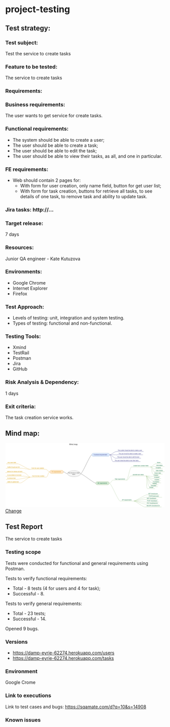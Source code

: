 # project-testing

## Test strategy:

### Test subject:
Test the service to create tasks

### Feature to be tested: 
The service to create tasks

### Requirements: 
### Business requirements: 
The user wants to get service for create tasks.
### Functional requirements:
* The system should be able to create a user;
* The user should be able to create a task;
*	The user should be able to edit the task;
* The user should be able to view their tasks, as all, and one in particular.
### FE requirements:
* Web should contain 2 pages for:
	- With form for user creation, only name field, button for get user list;
	- With form for task creation, buttons for retrieve all tasks, to see details of one task, to remove task and ability to update task.
### Jira tasks:  http://...

### Target release: 
7 days

### Resources: 
Junior QA engineer - Kate Kutuzova

### Environments: 
* Google Chrome
* Internet Explorer
* Firefox

### Test Approach:
*	Levels of testing: unit, integration and system  testing.
*	Types of testing: functional and non-functional.

### Testing Tools: 
* Xmind
* TestRail
* Postman
* Jira
* GitHub

### Risk Analysis & Dependency: 
1 days

### Exit criteria: 
The task creation service works.


## Mind map:

![](https://github.com/KutuzovaEkaterina/project-testing/blob/master/Mind%20map.png)
[Change](https://www.draw.io/?lightbox=1&highlight=0000ff&edit=_blank&layers=1&nav=1#R7Z1bc6O4EoB%2FjR89hRDXx8ltdqpmzuZksrW7j8TINrUYvIBzOb%2F%2BSCBso5Yd4iAZ22QuAYExSK1P3a1WM8LXi9dvWbCc%2F0xDEo9MI3wd4ZuRaZqe4dFfrOSNl2BsVyWzLAqrMrQp%2BBX9j%2FBCg5euopDkjROLNI2LaNksnKRJQiZFoyzIsvSledo0jZvfugxmBBT8mgQxLP0zCot5VerZxqb8NxLN5vU3I4MfWQT1ybwgnwdh%2BrJVhG9H%2BDpL06LaWrxek5jVXl0v1efudhxd31hGkqLNB5wnM5w6YWA4EzvEvj3mV3gO4hV%2F2Mc5YTdKsudoQsqaZjWbkaAo94L8n5w%2FS%2FFWVxD9EtoWdOfqZR4V5NcymLAjL1QeaNm8WMR0D9HNII5mCd2e0PslGS2gTVYEUcK2yxMyMlllefRMHkheyYFBS4uMkDvaalEy4%2BdNozi%2BTuM0K28AT232h5bnRZb%2BQ7aOOOUP%2BwT9pq3y6oeWwyqs64RkBXndKuJV%2Bo2kC1Jkb%2FQUfhQbTvWRt1oAuHy%2FbKQFmbxsviUpNu8ZARfQ2frSmzakG7wZWzapBZr0bpVMiihNAva5jPy7ijKyoI8LG%2FKd5svSVRKSsG7MbML7qm3I2pZVYER70Vd%2BYBGFIfuilo1eNWXd4covXBUpP4Ht5vQ%2BK4mw2shIGBBvOpHKyMQjT1MoIwb9KWWnAxmxsd%2BQkbGNoIy4BpQRbCiQERvICOzTIWUg36WPHRVvDyQOmBjdbo7Qugyy4itjLD0tSRNWRpJQKMnJbFFVHWItS1v7eS1F5DUq%2Ftra%2Fps1%2Fxeb7928cmkod974zs72yNNVNiH7WUfveEaK%2FZ2HPfzeVs3KunhuDhCyJuIfvU8jeqsbaagJUQ%2BJTvMK1XPwDwntvL6Lw5re2UX8t7wgi3KMSld0gDSNJ1YcPMVwFAjovxUdIj7KDzr8LdkR2nJFFMQPdLAOklkpSEW65I0bk2nBN5%2FSokgXNSV4n2AHlqxmyrqyr%2Bhf2kWu0cimd3BN91C9R%2F9Kevu6V2%2FzgQvquwyr74ihsKCouS5P3MhsngTLx7RquOq228FOQJsEZjvQFFKWl3Bn3TTIi7JyMnpqQh88qG6DP1yz%2FCEtAv65vV2qPeJc12oizvMA4kxHgjhTBeLc%2FiBujwjuaNUgmczTrBSjm60GLi%2FG0SC0MW%2F7w8hotSCjo4eMY7OpS41Ny9XGRgR1pwqOFezaopEpyQMaj47GTpAmam0ORJqtC2moR2rbx5mmDk1Ik9YmDG%2BmoZFMu9S2d8lEwog9QjEnA5nOiUyOQCYTf4FeB9PSxqaT1rcUskmX3oSRoDh5GunkHUqn54i8VHSKstEu9%2BIAqFMElNUcLn0IJ222IPIHOO3rt8rhZAlsQkgfnOq23naI344u2BE%2BnRJnInWE37j%2BlWFAUVyXd8AFhN2GLCBkAjIgrMsRbuL%2BkOGwft7Gq10%2FlHolxPG%2FND3b3rpAR1eXzH2lGXNqT9Nso46UzhrmUTtFRWPTR09Y0egSKGMbNyVOwhNtLhqzzy6aw%2FG%2Bl0D1I%2B5HkCYfzRjbloAgbOlEEDSFGgiqPDADgs4LQZbX1Gls95gM6rO1c1QG6TJ3IIMQ0gohIABXF23xhDbxQksmjp75hOXGt%2BN0FR5mu03rd93rj2Lx9MjgkbpCZHBYtwa9Uvb2F5eScmcrXIjtbuKFyr06YKhfQUaarDHsGU09yBfkaQeB4IWc5oWQJ1yoelolKIPq1Nf7759kWS%2BUqA15TliJ6hKTHhLE1bMlM1pSUCpRo%2FqsRb07bO0aAOUARb3BZxs1TpMW5wB5bIfPTibUDCB8j2nx6fjtAXydg%2B8D8ZcdMNK1BLPCg%2FFI%2BgiJ4OqRM0CkOnDVvVr9dJslan6qyGU53%2BI%2FJng5%2Bw2Tx4fvP3781%2Fh9bEJ69Ucu3nVAdDdE1tv7BkhBFt4VPHmFt7I6LDXChnCTSfaBVsYYmYKZIUKrOzNjby02xNaJi8rfkNDtGdtOk5hVWxIsWBTLNCIssqU6jX7t9pl18VO2KTnBAfsc3b1gyJV0vN3uXlO0rCUOHaRoFJaLLvT4DcRVSlx8TOK6TeL65qHENYSpU8FFrRq40Bf5tKK4SEb1bBmr2%2FW0fRzlxQDQMwFoU%2FBcEwJU1XyZXBRh5MgAUKUAtdsA1FMFUCzOzznCVVoz1EfCpagBrpeiMOSkomi%2BxmhGvyIiz2XwdXnB042zHlgKWerCyWaIU08rTuFypVPC6YfBeBiAu8Spe1ScigxEfrtgh3cjxU0k3I5qmMJlTOU6lZwweIaEwiBmXE2n7L%2FkpNfUDSiFKLVFQbZgDgNpmhZ1KIUz4ANKlaLUPyZKHU9UJ81DUWoLouxqdqfCCfQSpRlZpM8DOM8MnKYgaxJsavWI4j7PTSrAZocAxKYqtolRsesVoB9nmzBV5ArrCRWzDUN%2Fe%2FAUxVSCRnxh82oZbjImDpQ7F8rt8vVsc05VzgW5JEL1sMpFFK5lz%2BBVW%2FqD2HTlaXp%2BLjxu6FOi69cr4Os5ergaX6%2BDCEPlsD%2FD8%2BHRlXzYNr74jtne4qE79ySLaM2W0vax4XzbTNlLiP1h64Zcfj455nseavLSUJboUvrsFoxEWqZ5HvEMJBUeqQQVZGDi5TGxmaAEWZJoc61judVnm%2BXTUFRhy7wLv7r9jgI%2FR%2FBlYyHdt2r4wTnt%2F5RBawPoLgp0CNnCKAy1P1WpmOSC2eckCZqX1nTJOjXhZsjwRZ90nRX1o24bJCb%2FEWOFFbttLDgtfUPySRYtTzYXwwDGz4BRyFEnye7rawVjn5NonqgC6EAFcI%2BZrIKeYkqsluG6nUFPsoSamsCzhAyq4OURDzdtEsk8nVY%2FoHXWfsDjEE%2Fi79NMPBAOZrSLru0KeTZ0%2B91Us3GllLC5kQF8lw0%2BZEhWThs60WefpbevQ5DZatxyiAJKTFKqVyOzTdDyt6%2FLqHy4KmpgoNOF0ckUkiJLXHRaLVG7z2nCTlMvq3v90fQyOrwBvUxZTkJ5FcAZies6WGVA3oUhD0y%2FQuRpNUXt85yVOCryrJbIsxSpeoYLFnT4enPh2HDKgXvfBuZdHvPqz4hLMo7GvGHCoXPmtZ1wUMc859jMg07d0r4dkHeJyBMs23r2awt5WtdTOtA3PCDvk8jzj408T0Seaeh16TnQmfudpTFaZuksI%2FkQXXx54ENNXc%2BUvOdMq0vPgV7nAXyfA1%2Fd648HPh%2BCT69Lz4GO4j%2BDiHX4AXkXhzxDDHiH5q1eXa%2FPWd1OFHn42Mg7vq4HHcXXQTIh8WDfXh7zDF9Q8449jeH0OfXaiTLPPjbzsJjiD%2BRFU8086Ci%2BjtN8IN4FEs9tTtyaDnzZpV4tr88Z0k6UeO7FE8%2BFfuKb2x%2B3j%2BxFmiP3ap7SjubS0jueS%2FcuGlh4fBZ2AjghB6llS5KZyRbMWooA555lpHD%2Fkpa%2Fi0VXEs8ifz1d50T06zavhRIJw2nrNbiGEAkPXguqeBGuC50y9388DlQ9d6raliDAGl9dJxfE8wz46x1W36dlG%2FSqUTRdIXGpZRyIVd8WLqQ5264LDfT733%2FtwupA1DMkKvYlCaz0EnWwxLXnMD%2BcqK4SonqOaLljXzCMWjPVFRPPYE%2FIH6iaqjCS8dvtANWzhmpzHMe18b0NVVMnVD3oiDoHqJ6pmuorgaqPBam0DlVTPZHNetVUT2L8MzV1G6fsdY8DTs8Fp54guJLM0%2FViYz04Haz%2B08GppyaloW8IOD30neW%2BI1xIN07Pc%2F3WmQqzo0aYRY0V48OEGRmCNFNt4Yuz9ePrfcmKByOZJMbXoC2ckbYgZMzGpmSOQK%2FxJctP58QFr4iG0Dn%2FrtL6wLiqw6%2F0BOQtXzcH6daM%2Ff4ZJSE9uKCSya9H76%2B6ZHUCEGlar0VTijPWcMFTTKTCeANbs5aqSrKBTJWif5XTXkOb%2B7HsB2Orm6bFZhMtY9mLFTtaDkN3s5RV9gZGFADzn2lI2Bn%2FBw%3D%3D)


## Test Report
The service to create tasks

### Testing scope
Tests were conducted for functional and general requirements using Postman.

Tests to verify functional requirements:
* Total - 8 tests (4 for users and 4 for task);
* Successful - 8.

Tests to verify general requirements:
* Total - 23 tests;
* Successful - 14.

Opened 9 bugs.

### Versions
* https://damp-eyrie-62274.herokuapp.com/users
* https://damp-eyrie-62274.herokuapp.com/tasks

### Environment
Google Crome

### Link to executions
Link to test cases and bugs: https://sqamate.com/d?q=10&s=14908

### Known issues
